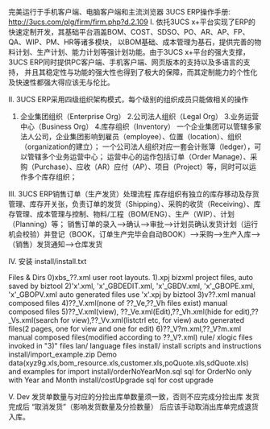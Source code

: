 完美运行于手机客户端、电脑客户端和主流浏览器 
3UCS ERP操作手册: http://3ucs.com/plg/firm/firm.php?d.2.109
I. 依托3UCS x+平台实现了ERP的快速定制开发，其基础平台涵盖BOM、COST、SDSO、PO、AR、AP、FP、QA、WIP、PM、HR等诸多模块， 以BOM基础、成本管理为基石，提供完善的物料计划、生产计划、能力计划等强计划功能。由于3UCS x+平台的强大支撑， 3UCS ERP同时提供PC客户端、手机客户端、网页版本的支持以及多语言的支持， 并且其稳定性与功能的强大性也得到了极大的保障，而其定制能力的个性化及快速性都强大得应该无与伦比。

II. 3UCS ERP采用四级组织架构模式，每个级别的组织成员只能做相关的操作
1. 企业集团组织（Enterprise Org）
2.公司法人组织（Legal Org）
3.业务运营中心（Business Org）
4.库存组织（Inventory）
一个企业集团可以管辖多家法人公司，企业集团影响到雇员（employee）、位置（location）、组织（organization的建立）；
一个公司法人组织对应一套会计账簿（ledger），可以管辖多个业务运营中心；
运营中心的运作包括订单（Order Manage）、采购（Purchase）、应收（AR）应付（AP）、项目（Project）等，同时可以运作多个库存组织；

III. 3UCS ERP销售订单（生产发货）处理流程
库存组织有独立的库存移动及存货管理、库存开关张，负责订单的发货（Shipping）、采购的收货（Receiving）、库存管理、成本管理与控制、物料/工程（BOM/ENG）、生产（WIP）、计划（Planning）等；
销售订单的录入——>确认——>审批——>计划员确认发货计划（运行机会校验）并登记（BOOK，订单生产完毕会自动BOOK）——>采购——>生产入库——>（销售）发货通知——>仓库发货

IV. 安装
install/install.txt

Files & Dirs
0)xbs_??.xml
	user root layouts.
1).xpj
	bizxml project files, auto saved by biztool
2)'x'.xml, 'x'_GBDEDIT.xml, 'x'_GBDV.xml, 'x'_GBOPE.xml, 'x'_GBOPV.xml
	auto generated files use 'x'.xpj by biztool
3)v??.xml manual 
	composed files
4)??_V.xml(none of ??_Ve,??_Vh files exist)
	manual composed files
5)??_V.xml(view), ??_Ve.xml(Edit),??_Vh.xml(hide for edit),??_Vs.xml(search for view),??_Vv.xml(listctrl etc, for view)
	auto generated files(2 pages, one for view and one for edit)
6)??_V?m.xml,??_V?m.xml
	manual composed files(modified according to ??_V?.xml)
rule/		xlogic files invoked in "3)" files
lan/		language files
install/	install scripts and instructions
install/import_example.zip	Demo data(xyz9g.xls,bom_resource.xls,customer.xls,poQuote.xls,sdQuote.xls) and examples for import 
install/orderNoYearMon.sql	sql for OrderNo only with Year and Month
install/costUpgrade	sql for cost upgrade

V. Dev
发货单数量与对应的分捡出库单数量须一致，否则不应完成分捡出库
发货完成后 “取消发货”（影响发货数量及分捡数量） 后应该手动取消出库单完成退货入库。
